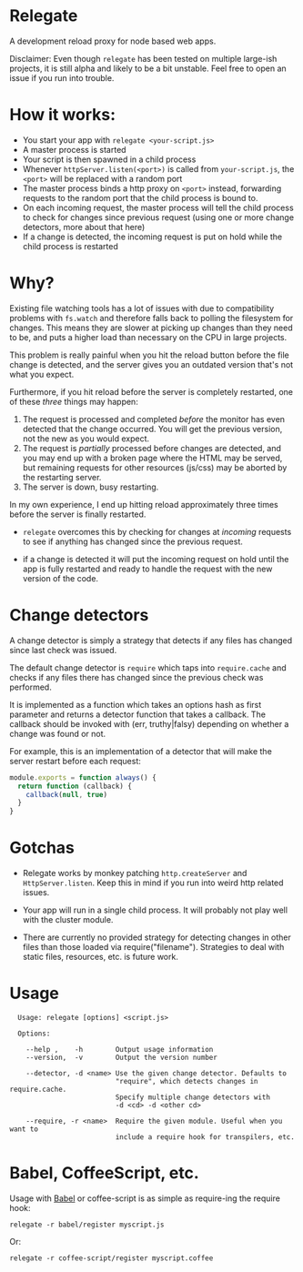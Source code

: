 # Relegate

A development reload proxy for node based web apps.

Disclaimer: Even though `relegate` has been tested on multiple large-ish projects, it is still alpha and likely to be a bit unstable. Feel free to open an issue if you run into trouble.

# How it works:

- You start your app with `relegate <your-script.js>`
- A master process is started
- Your script is then spawned in a child process
- Whenever `httpServer.listen(<port>)` is called from `your-script.js`, the `<port>` will be replaced with a random port
- The master process binds a http proxy on `<port>` instead, forwarding requests to the random port that the child process is bound to.
- On each incoming request, the master process will tell the child process to check for changes since previous request (using one or more change detectors, more about that here)
- If a change is detected, the incoming request is put on hold while the child process is restarted

# Why?

Existing file watching tools has a lot of issues with due to compatibility problems with `fs.watch` and
therefore falls back to polling the filesystem for changes. This means they are slower at picking up changes than they need to be, and puts a higher load than necessary on the CPU in large projects.

This problem is really painful when you hit the reload button before the file change is detected, and the server gives you an outdated version that's not what you expect.

Furthermore, if you hit reload before the server is completely restarted, one of these *three* things may happen:

1. The request is processed and completed *before* the monitor has even detected that the change occurred. You will get the previous version, not the new as you would expect.
2. The request is *partially* processed before changes are detected, and you may end up with a broken page where the HTML may be served, but remaining requests for other resources (js/css) may be aborted by the restarting server.
3. The server is down, busy restarting.

In my own experience, I end up hitting reload approximately three times before the server is finally restarted.

* `relegate` overcomes this by checking for changes at *incoming* requests to see if anything has changed since the previous request.

* if a change is detected it will put the incoming request on hold until the app is fully restarted and ready to handle the request with the new version of the code.


# Change detectors

A change detector is simply a strategy that detects if any files has changed since last check was issued.

The default change detector is `require` which taps into `require.cache` and checks if any files there has changed since the previous check was performed.

It is implemented as a function which takes an options hash as first parameter and returns a detector function that takes a callback. The callback should be invoked with (err, truthy|falsy) depending on whether a change was found or not.

For example, this is an implementation of a detector that will make the server restart before each request:

```js
module.exports = function always() {
  return function (callback) {
    callback(null, true)
  }
}
```

# Gotchas

* Relegate works by monkey patching `http.createServer` and `HttpServer.listen`. Keep this in mind if you run into 
weird http related issues.

* Your app will run in a single child process. It will probably not play well with the cluster module.

* There are currently no provided strategy for detecting changes in other files than those loaded via require("filename"). 
  Strategies to deal with static files, resources, etc. is future work.

# Usage

```
  Usage: relegate [options] <script.js>

  Options:

    --help ,    -h        Output usage information
    --version,  -v        Output the version number

    --detector, -d <name> Use the given change detector. Defaults to
                          "require", which detects changes in require.cache.
                          Specify multiple change detectors with
                          -d <cd> -d <other cd>

    --require, -r <name>  Require the given module. Useful when you want to
                          include a require hook for transpilers, etc.
```

# Babel, CoffeeScript, etc.

Usage with [Babel](http://babeljs.io) or coffee-script is as simple as require-ing the require hook:

```
relegate -r babel/register myscript.js
```

Or:

```
relegate -r coffee-script/register myscript.coffee
```
